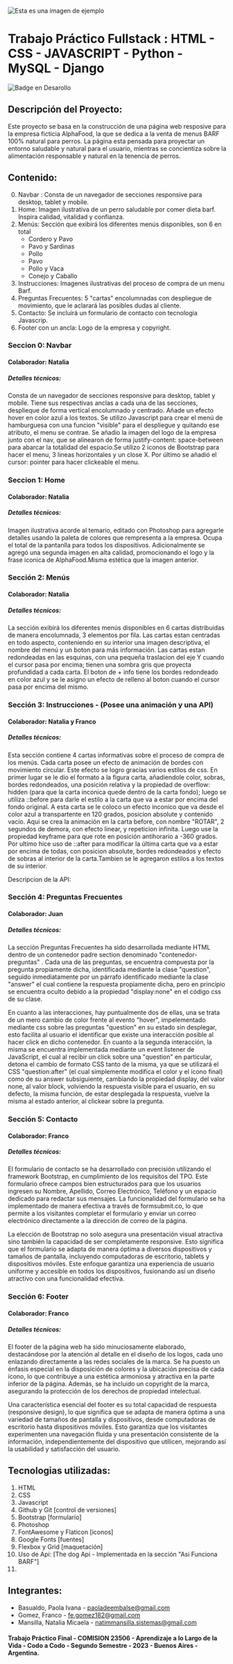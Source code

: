 ![Esta es una imagen de ejemplo](https://github.com/natimmansilla/AlphaFood/blob/7698d81368fbd10462e1ea4056e618df0bef28d8/assets/img/Banner2.png)

# Trabajo Práctico Fullstack : HTML - CSS - JAVASCRIPT - Python - MySQL - Django
![Badge en Desarollo](https://img.shields.io/badge/STATUS-EN%20DESAROLLO-green)

## Descripción del Proyecto:
Este proyecto se basa en la construcción de una página web resposive para la empresa ficticia AlphaFood, la que se dedica a la venta de menus BARF 100% natural para perros. La página esta pensada para proyectar un entorno saludable y natural para el usuario, mientras se concientiza sobre la alimentación responsable y natural en la tenencia de perros.

## Contenido: 
  0. Navbar : Consta de un navegador de secciones responsive para desktop, tablet y mobile. 
  1. Home: Imagen ilustrativa de un perro saludable por comer dieta barf. Inspira calidad, vitalidad y confianza.
  2. Menús: Sección que exibirá los diferentes menús disponibles, son 6 en total
     * Cordero y Pavo
     * Pavo y Sardinas
     * Pollo
     * Pavo
     * Pollo y Vaca
     * Conejo y Caballo
  3. Instrucciones: Imagenes ilustrativas del proceso de compra de un menu Barf.
  4. Preguntas Frecuentes: 5 "cartas" encolumnadas con despliegue de movimiento, que le aclarará las posibles dudas al cliente. 
  5. Contacto: Se incluirá un formulario de contacto con tecnologia Javascrip.
  6. Footer con un ancla: Logo de la empresa y copyright.

### Seccion 0: Navbar
#### Colaborador: Natalia 
##### Detalles técnicos:
Consta de un navegador de secciones responsive para desktop, tablet y mobile. Tiene sus respectivas anclas a cada una de las secciones, desplieque de forma vertical encolumnado y centrado. Añade un efecto hover en color azul a los textos. Se utilizo Javascript para crear el menú de hamburguesa con una funcion "visible" para el despliegue y quitando ese atributo, el menu se contrae. Se añadio la imagen del logo de la empresa junto con el nav, que se alinearon de forma justify-content: space-between para abarcar la totalidad del espacio.Se utilizo 2 iconos de Bootstrap para hacer el menu, 3 lineas horizontales y un close X. Por último se añadió el cursor: pointer para hacer clickeable el menu.

### Seccion 1: Home
#### Colaborador: Natalia 
##### Detalles técnicos:
Imagen ilustrativa acorde al temario, editado con Photoshop para agregarle detalles usando la paleta de colores que rempresenta a la empresa. Ocupa el total de la pantanlla para todos los dispositivos. Adicionalmente se agregó una segunda imagen en alta calidad, promocionando el logo y la frase iconica de AlphaFood.Misma estética que la imagen anterior.

### Sección 2: Menús
#### Colaborador: Natalia 
##### Detalles técnicos:
La sección exibirá los diferentes menús disponibles en 6 cartas distribuidas de manera encolumnada, 3 elementos por fila. Las cartas estan centradas en todo aspecto, conteniendo en su interior una imagen descriptiva, el nombre del menú y un boton para más información.
Las cartas estan redondeadas en las esquinas, con una pequeña traslacion del eje Y cuando el cursor pasa por encima; tienen una sombra gris que proyecta profundidad a cada carta.
El boton de + info tiene los bordes redondeado en color azul y se le asigno un efecto de relleno al boton cuando el cursor pasa por encima del mismo.

### Sección 3: Instrucciones - (Posee una animación y una API)
#### Colaborador: Natalia y Franco
##### Detalles técnicos:
Esta sección contiene 4 cartas informativas sobre el proceso de compra de los menús. Cada carta posee un efecto de animación de bordes con movimiento circular. Este efecto se logro gracias varios estilos de css. En primer lugar se le dio el formato a la figura carta, añadiendole color, sobras, bordes redondeados, una posición relativa y la propiedad de overflow: hidden (para que la carta inconica quede dentro de la carta fondo); luego se utiliza ::before para darle el estilo a la carta que va a estar por encima del fondo original. A esta carta se le coloco un efecto inconico que va desde el color azul a transpartente en 120 grados, posicion absolute y contenido vacio.
Aqui se crea la animación en la carta before, con nombre "ROTAR", 2 segundos de demora, con efecto linear, y repeticion infinita. Luego use la propiedad keyframe para que rote en posición antihorario a -360 grados.
Por ultimo hice uso de ::after para modificar la última carta que va a estar por encima de todas, con posicion absolute, bordes redondeados y efecto de sobras al interior de la carta.Tambien se le agregaron estilos a los textos de su interior.

Descripcion de la API: 

### Sección 4:  Preguntas Frecuentes
#### Colaborador: Juan
##### Detalles técnicos:
La sección Preguntas Frecuentes ha sido desarrollada mediante HTML dentro de un contenedor padre section denominado "contenedor-preguntas" . Cada una de las preguntas, se encuentra compuesta por la pregunta propiamente dicha, identificada mediante la clase "question", seguido inmediatamente por un párrafo identificado mediante la clase "answer" el cual contiene la respuesta propiamente dicha, pero en principio se encuentra oculto debido a la propiedad "display:none" en el código css de su clase.

En cuanto a las interacciones, hay puntualmente dos de ellas, una se trata de un mero cambio de color frente al evento "hover", impelementado mediante css sobre las preguntas "question" en su estado sin desplegar, esto facilita al usuario el identificar que existe una interacción posible al hacer click en dicho contenedor. En cuanto a la segunda interacción, la misma se encuentra implementada mediante un event listener de JavaScript, el cual al recibir un click sobre una "question" en particular, detona el cambio de formato CSS tanto de la misma, ya que se utilizará el CSS "question:after" (el cual simplemente modifica el color y el ícono final) como de su answer subsiguiente, cambiando la propiedad display, del valor none, al valor block, volviendo la respuesta visible para el usuario, en su defecto, la misma función, de estar desplegada la respuesta, vuelve la misma al estado anterior, al clickear sobre la pregunta.


### Sección 5: Contacto
#### Colaborador: Franco 
##### Detalles técnicos:
El formulario de contacto se ha desarrollado con precisión utilizando el framework Bootstrap, en cumplimiento de los requisitos del TPO. Este formulario ofrece campos bien estructurados para que los usuarios ingresen su Nombre, Apellido, Correo Electrónico, Teléfono y un espacio dedicado para redactar sus mensajes. La funcionalidad del formulario se ha implementado de manera efectiva a través de formsubmit.co, lo que permite a los visitantes completar el formulario y enviar un correo electrónico directamente a la dirección de correo de la página.

La elección de Bootstrap no solo asegura una presentación visual atractiva sino también la capacidad de ser completamente responsive. Esto significa que el formulario se adapta de manera óptima a diversos dispositivos y tamaños de pantalla, incluyendo computadoras de escritorio, tablets y dispositivos móviles. Este enfoque garantiza una experiencia de usuario uniforme y accesible en todos los dispositivos, fusionando así un diseño atractivo con una funcionalidad efectiva.

### Sección 6: Footer
#### Colaborador: Franco 
##### Detalles técnicos:
El footer de la página web ha sido minuciosamente elaborado, destacándose por la atención al detalle en el diseño de los logos, cada uno enlazando directamente a las redes sociales de la marca. Se ha puesto un énfasis especial en la disposición de colores y la ubicación precisa de cada ícono, lo que contribuye a una estética armoniosa y atractiva en la parte inferior de la página. Además, se ha incluido un copyright de la marca, asegurando la protección de los derechos de propiedad intelectual.

Una característica esencial del footer es su total capacidad de respuesta (responsive design), lo que significa que se adapta de manera óptima a una variedad de tamaños de pantalla y dispositivos, desde computadoras de escritorio hasta dispositivos móviles. Esto garantiza que los visitantes experimenten una navegación fluida y una presentación consistente de la información, independientemente del dispositivo que utilicen, mejorando así la usabilidad y satisfacción del usuario.

## Tecnologias utilizadas: 
1.  HTML
2.  CSS
3.  Javascript
4.  Github y Git [control de versiones]
5.  Bootstrap [formulario]
6.  Photoshop
7.  FontAwesome y Flaticon [iconos]
8.  Google Fonts [fuentes]
9.  Flexbox y Grid [maquetación]
10. Uso de Api: [The dog Api - Implementada en la sección "Asi Funciona BARF"]
11. 

## Integrantes:
* Basualdo, Paola Ivana - paoladeembalse@gmail.com 
* Gomez, Franco - fe.gomez182@gmail.com
* Mansilla, Natalia Micaela - natimmansilla.sistemas@gmail.com
  

#### Trabajo Práctico Final - COMISION 23506 - Aprendizaje a lo Largo de la Vida - Codo a Codo - Segundo Semestre - 2023 - Buenos Aires - Argentina.

